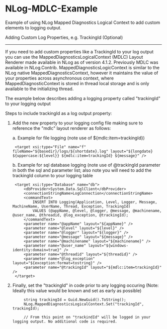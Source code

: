 # NLog-MDLC-Example
Example of using NLog Mapped Diagnostics Logical Context to add custom elements to logging output.

Adding Custom Log Properties, e.g. TrackingId (Optional)
********************************************************
If you need to add custom properties like a TrackingId to your log output you can use the MappedDiagnosticsLogicalContext (MDLC) Layout Renderer made available in 
NLog as of version 4.1.2. Previously MDLC was available in NLog.Contrib. MappedDiagnosticsLogicContext is similar to the NLog native MappedDiagnosticsContext, however it 
maintains the value of your properties across asynchronous context, where MappedDiagnosticContext is stored in thread local storage and is only available to the initializing 
thread. 

The example below describes adding a logging property called "trackingId" to your logging output

Steps to include trackingId as a log output property:
1. Add the new property to your logging config file making sure to reference the "mdlc" layout renderer as follows:

    a. Example for file logging (note use of ${mdlc:item=trackingId})

        <target xsi:type="File" name="f" fileName="${basedir}/logs/${shortdate}.log" layout="${longdate} ${uppercase:${level}} ${mdlc:item=trackingId} ${message}" />
        
    b. Example for sql database logging (note use of @trackingId parameter in both the sql and parameter list; also note you will need to add the trackingId column 
	   to your logging table

        <target xsi:type="Database" name="db">
            <dbProvider>System.Data.SqlClient</dbProvider>
            <connectionStringName>LogConnection</connectionStringName>
            <commandText>
                INSERT INTO Logging(Application, Level, Logger, Message, MachineName, UserName, Thread, Exception, TrackingId) 
                VALUES (@appName, @level, @logger, @message, @machinename, @user_name, @threadid, @log_exception, @trackingId);
            </commandText>
            <parameter name="@appName" layout="${appName}" />
            <parameter name="@level" layout="${level}" />
            <parameter name="@logger" layout="${logger}" />
            <parameter name="@message" layout="${message}" />
            <parameter name="@machinename" layout="${machinename}" />
            <parameter name="@user_name" layout="${windows-identity:domain=true}" />
            <parameter name="@threadid" layout="${threadid}" />
            <parameter name="@log_exception" layout="${exception:format=tostring}" />
            <parameter name="@trackingId" layout="${mdlc:item=trackingId}" />
        </target>

4. Finally, set the "trackingId" in code prior to any logging occuring (Note: Ideally this value would
   be known and set as early as possible)

            string trackingId = Guid.NewGuid().ToString();
            NLog.MappedDiagnosticsLogicalContext.Set("trackingId", trackingId);
            
			// From this point on "trackindId" will be logged in your logging output. No additional code is required.
